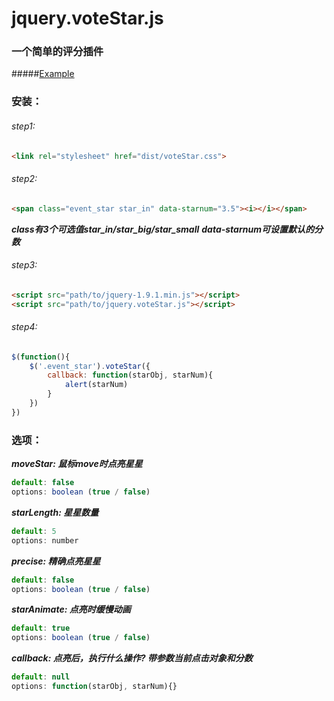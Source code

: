 # jquery.voteStar.js
### 一个简单的评分插件

#####[Example](http://jmjweb.github.io/jquery.voteStar.js/voteStar.html)


### 安装：

###### step1:
```html
<link rel="stylesheet" href="dist/voteStar.css">
```

###### step2:
```html
<span class="event_star star_in" data-starnum="3.5"><i></i></span>
```
***class有3个可选值star_in/star_big/star_small***
***data-starnum可设置默认的分数***

###### step3:
```html
<script src="path/to/jquery-1.9.1.min.js"></script>
<script src="path/to/jquery.voteStar.js"></script>
```


###### step4: 
```javascript
$(function(){
	$('.event_star').voteStar({
		callback: function(starObj, starNum){
			alert(starNum)
		}
	})		
})
```

### 选项：
***moveStar: 鼠标move时点亮星星***
```javascript
default: false
options: boolean (true / false)
```

***starLength: 星星数量***
```javascript
default: 5
options: number
```

***precise: 精确点亮星星***
```javascript
default: false
options: boolean (true / false)
```

***starAnimate: 点亮时缓慢动画***
```javascript
default: true
options: boolean (true / false)
```
***callback: 点亮后，执行什么操作? 带参数当前点击对象和分数***
```javascript
default: null
options: function(starObj, starNum){}
```




